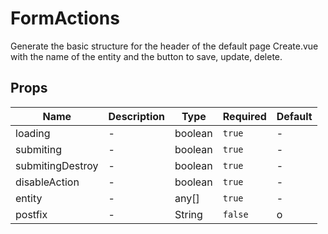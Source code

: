 # FormActions

Generate the basic structure for the header of the default page Create.vue with the name of the entity and the button to save, update, delete.

## Props

<!-- @vuese:FormActions:props:start -->
|Name|Description|Type|Required|Default|
|---|---|---|---|---|
|loading|-|boolean|`true`|-|
|submiting|-|boolean|`true`|-|
|submitingDestroy|-|boolean|`true`|-|
|disableAction|-|boolean|`true`|-|
|entity|-|any[]|`true`|-|
|postfix|-|String|`false`|o|

<!-- @vuese:FormActions:props:end -->


